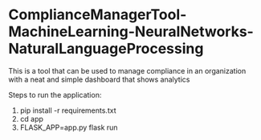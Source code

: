 # ComplianceManagerTool-MachineLearning-NeuralNetworks-NaturalLanguageProcessing
This is a tool that can be used to manage compliance in an organization with a neat and simple dashboard that shows analytics

Steps to run the application:
1. pip install -r requirements.txt
2. cd app
3. FLASK_APP=app.py flask run
